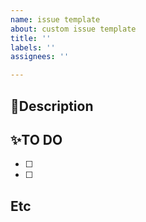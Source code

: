 ```yaml
---
name: issue template
about: custom issue template
title: ''
labels: ''
assignees: ''

---
```


## 📌Description

## ✨TO DO
- [ ]
- [ ]

## Etc
